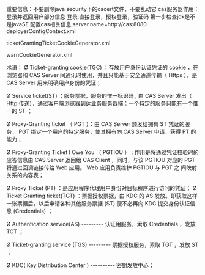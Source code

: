 重要信息：不要删除java security下的cacert文件，不要乱动它
cas服务器作用：登录并返回用户部分信息
	登录:直接登录，授权登录，验证码
第一步检查jdk是不是javaSE
配置cas相关信息
server.name=http://cas:8080
deployerConfigContext.xml 
<bean class="org.jasig.cas.authentication.handler.support.HttpBasedServiceCredentialsAuthenticationHandler"
                    p:httpClient-ref="httpClient" p:requireSecure="false" />
                    
ticketGrantingTicketCookieGenerator.xml
<bean id="ticketGrantingTicketCookieGenerator" class="org.jasig.cas.web.support.CookieRetrievingCookieGenerator"
        p:cookieSecure="false"
        p:cookieMaxAge="-1"
        p:cookieName="CASTGC"
        p:cookiePath="/cas" />
        
warnCookieGenerator.xml 
<bean id="warnCookieGenerator" class="org.jasig.cas.web.support.CookieRetrievingCookieGenerator"
        p:cookieSecure="false"
        p:cookieMaxAge="-1"
        p:cookieName="CASPRIVACY"
        p:cookiePath="/cas" /> 
        
        
术语：
Ø     Ticket-granting cookie(TGC) ：存放用户身份认证凭证的 cookie ，在浏览器和 CAS Server 间通讯时使用，并且只能基于安全通道传输（ Https ），是 CAS Server 用来明确用户身份的凭证；

Ø   Service ticket(ST) ：服务票据，服务的惟一标识码 , 由 CAS Server 发出（ Http 传送），通过客户端浏览器到达业务服务器端；一个特定的服务只能有一个惟一的 ST ；

Ø   Proxy-Granting ticket （ PGT ）：由 CAS Server 颁发给拥有 ST 凭证的服务， PGT 绑定一个用户的特定服务，使其拥有向 CAS Server 申请，获得 PT 的能力；

Ø   Proxy-Granting Ticket I Owe You （ PGTIOU ） : 作用是将通过凭证校验时的应答信息由 CAS Server 返回给 CAS Client ，同时，与该 PGTIOU 对应的 PGT 将通过回调链接传给 Web 应用。 Web 应用负责维护 PGTIOU 与 PGT 之 间映射关系的内容表；

Ø   Proxy Ticket (PT) ：是应用程序代理用户身份对目标程序进行访问的凭证；
Ø   Ticket Granting ticket(TGT) ：票据授权票据，由 KDC 的 AS 发放。即获取这样一张票据后，以后申请各种其他服务票据 (ST) 便不必再向 KDC 提交身份认证信息 (Credentials) ；

Ø   Authentication service(AS) --------- 认证用服务，索取 Credentials ，发放 TGT ；

Ø   Ticket-granting service (TGS) --------- 票据授权服务，索取 TGT ，发放 ST ；

Ø   KDC( Key Distribution Center ) ---------- 密钥发放中心；
